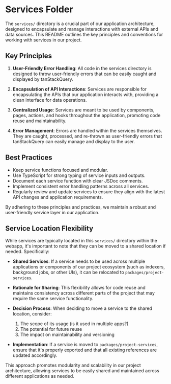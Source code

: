 # Services Folder

The `services/` directory is a crucial part of our application architecture, designed to encapsulate and manage interactions with external APIs and data sources. This README outlines the key principles and conventions for working with services in our project.

## Key Principles

1. **User-Friendly Error Handling**: All code in the services directory is designed to throw user-friendly errors that can be easily caught and displayed by tanStackQuery.

2. **Encapsulation of API Interactions**: Services are responsible for encapsulating the APIs that our application interacts with, providing a clean interface for data operations.

3. **Centralized Usage**: Services are meant to be used by components, pages, actions, and hooks throughout the application, promoting code reuse and maintainability.

4. **Error Management**: Errors are handled within the services themselves. They are caught, processed, and re-thrown as user-friendly errors that tanStackQuery can easily manage and display to the user.

## Best Practices

- Keep service functions focused and modular.
- Use TypeScript for strong typing of service inputs and outputs.
- Document each service function with clear JSDoc comments.
- Implement consistent error handling patterns across all services.
- Regularly review and update services to ensure they align with the latest API changes and application requirements.

By adhering to these principles and practices, we maintain a robust and user-friendly service layer in our application.


## Service Location Flexibility

While services are typically located in this `services/` directory within the webapp, it's important to note that they can be moved to a shared location if needed. Specifically:

- **Shared Services**: If a service needs to be used across multiple applications or components of our project ecosystem (such as indexers, background jobs, or other UIs), it can be relocated to `packages/project-services`.

- **Rationale for Sharing**: This flexibility allows for code reuse and maintains consistency across different parts of the project that may require the same service functionality.

- **Decision Process**: When deciding to move a service to the shared location, consider:
  1. The scope of its usage (is it used in multiple apps?)
  2. The potential for future reuse
  3. The impact on maintainability and versioning

- **Implementation**: If a service is moved to `packages/project-services`, ensure that it's properly exported and that all existing references are updated accordingly.

This approach promotes modularity and scalability in our project architecture, allowing services to be easily shared and maintained across different applications as needed.


